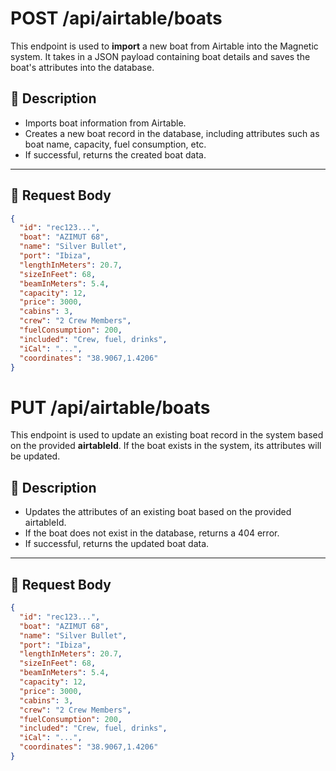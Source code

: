 # POST /api/airtable/boats

This endpoint is used to **import** a new boat from Airtable into the Magnetic system. It takes in a JSON payload containing boat details and saves the boat's attributes into the database.

## 🧩 Description

- Imports boat information from Airtable.
- Creates a new boat record in the database, including attributes such as boat name, capacity, fuel consumption, etc.
- If successful, returns the created boat data.

---

## 🧾 Request Body

```json
{
  "id": "rec123...",
  "boat": "AZIMUT 68",
  "name": "Silver Bullet",
  "port": "Ibiza",
  "lengthInMeters": 20.7,
  "sizeInFeet": 68,
  "beamInMeters": 5.4,
  "capacity": 12,
  "price": 3000,
  "cabins": 3,
  "crew": "2 Crew Members",
  "fuelConsumption": 200,
  "included": "Crew, fuel, drinks",
  "iCal": "...",
  "coordinates": "38.9067,1.4206"
}
```

# PUT /api/airtable/boats

This endpoint is used to update an existing boat record in the system based on the provided **airtableId**. If the boat exists in the system, its attributes will be updated.

## 🧩 Description

- Updates the attributes of an existing boat based on the provided airtableId.
- If the boat does not exist in the database, returns a 404 error.
- If successful, returns the updated boat data.

---

## 🧾 Request Body

```json
{
  "id": "rec123...",
  "boat": "AZIMUT 68",
  "name": "Silver Bullet",
  "port": "Ibiza",
  "lengthInMeters": 20.7,
  "sizeInFeet": 68,
  "beamInMeters": 5.4,
  "capacity": 12,
  "price": 3000,
  "cabins": 3,
  "crew": "2 Crew Members",
  "fuelConsumption": 200,
  "included": "Crew, fuel, drinks",
  "iCal": "...",
  "coordinates": "38.9067,1.4206"
}
```
